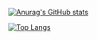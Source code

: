 [![Anurag's GitHub stats](https://github-readme-stats.vercel.app/api?username=giopera&show_icons=true&theme=transparent&count_private=true)](https://github.com/giopera)


[![Top Langs](https://github-readme-stats.vercel.app/api/top-langs/?username=giopera&layout=donut&theme=transparent&show_icons=true)](https://github.com/giopera)
